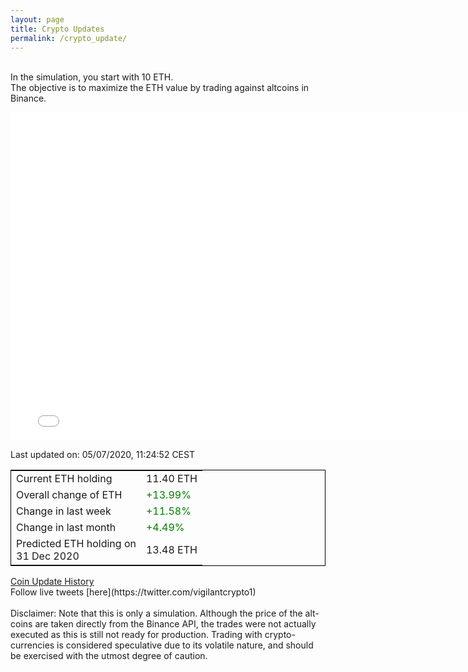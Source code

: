 ```yaml
---
layout: page
title: Crypto Updates
permalink: /crypto_update/
---
```

<br>In the simulation, you start with 10 ETH.<br>The objective is to maximize the ETH value by trading against altcoins 
in Binance.

<iframe width="775" height="525" frameborder="0" scrolling="no" src="//plotly.com/~vikramaditya91/109.embed"></iframe>

Last updated on: 05/07/2020, 11:24:52 CEST 
<table style="border:1px solid black;margin-left:auto;margin-right:auto;">
	<tbody>
	<tr>
		<td>Current ETH holding</td>
		<td>     11.40 ETH</td>
	</tr>
	<tr>
		<td>Overall change of ETH</td>
		<td><font color="green">+13.99%</font></td>
	</tr>
	<tr>
		<td>Change in last week</td>
		<td><font color="green">+11.58%</font></td>
	</tr>
	<tr>
		<td>Change in last month</td>
		<td><font color="green">+4.49%</font></td>
	</tr>
    <tr>
		<td>Predicted ETH holding on<br>31 Dec 2020</td>
		<td>     13.48 ETH</td>
	</tr>
	</tbody>
</table>
<a href="{{ site.baseurl }}/crypto_history">Coin Update History</a>
<br>
Follow live tweets [here](https://twitter.com/vigilantcrypto1)
<br>
<br>
Disclaimer:
Note that this is only a simulation. Although the price of the alt-coins are taken directly from the Binance API, the trades were not actually executed as this is still not ready for production.
Trading with crypto-currencies is considered speculative due to its volatile nature, and should be exercised with the utmost degree of caution.